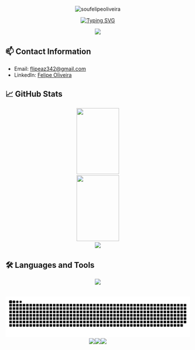 <div align='center'>
  <p align="center"> <img src="https://komarev.com/ghpvc/?username=soufelipeoliveira&label=Profile%20views&color=0e75b6&style=flat" alt="soufelipeoliveira" /></p>
  
  <a href="https://git.io/typing-svg"><img src="https://readme-typing-svg.herokuapp.com?font=Fira+Code&pause=1000&color=F77407&center=true&width=435&lines=Welcome+to+my+Profile" alt="Typing SVG" /></a>
</div>

<p align='center'>
  <img src='https://github.com/SouFelipeOliveira/SouFelipeOliveira/assets/105752126/582a347b-e9c6-4746-bb09-31bb6a9d2512' />
</p>

## 📫 Contact Information

- Email: [flipeaz342@gmail.com](mailto:flipeaz342@gmail.com)
- LinkedIn: [Felipe Oliveira](https://www.linkedin.com/in/felipe-oliveira-384b00265/)


## 📈 GitHub Stats

<p align='center'>
  <img height="180em" width="48%" src="https://github-readme-stats-flipperweels-projects.vercel.app/api/top-langs/?username=SouFelipeOliveira&layout=compact&langs_count=7&theme=dark"/><br>
  <img height="180em" width="48%" src='https://github-readme-stats-flipperweels-projects.vercel.app/api?username=SouFelipeOliveira&show_icons=true&theme=dark&include_all_commits=true&count_private=true'/><br>
  
  <img src='https://github-readme-streak-stats-gold.vercel.app?user=SouFelipeOliveira&theme=dark&date_format=j%20M%5B%20Y%5D' />
</p>


<p align=center>
  
</p>

## 🛠️ Languages and Tools

<p align='center'>
  <img src="https://skillicons.dev/icons?i=python,django,git,typescript,postgres,linux,docker,bash,js,postman" />
</p>

##

<div align='center'>
  <img src='https://github.com/SouFelipeOliveira/SouFelipeOliveira/blob/output/github-contribution-grid-snake-dark.svg' />
</div>

<div align='center'>
  <img src='https://github.com/SouFelipeOliveira/SouFelipeOliveira/assets/105752126/0f7a24f6-f664-409e-8849-b6fa2912460a'><img src='https://github.com/SouFelipeOliveira/SouFelipeOliveira/assets/105752126/0f7a24f6-f664-409e-8849-b6fa2912460a'><img src='https://github.com/SouFelipeOliveira/SouFelipeOliveira/assets/105752126/0f7a24f6-f664-409e-8849-b6fa2912460a'>
</div>

